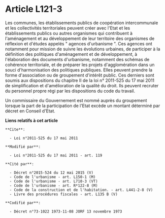 # Article L121-3

Les communes, les établissements publics de coopération intercommunale et les collectivités territoriales peuvent créer avec
l'Etat et les établissements publics ou autres organismes qui contribuent à l'aménagement et au développement de leur
territoire des organismes de réflexion et d'études appelés " agences d'urbanisme ". Ces agences ont notamment pour mission de
suivre les évolutions urbaines, de participer à la définition des politiques d'aménagement et de développement, à
l'élaboration des documents d'urbanisme, notamment des schémas de cohérence territoriale, et de préparer les projets
d'agglomération dans un souci d'harmonisation des politiques publiques. Elles peuvent prendre la forme d'association ou de
groupement d'intérêt public. Ces derniers sont soumis aux dispositions du chapitre II de la loi n° 2011-525 du 17 mai 2011 de
simplification et d'amélioration de la qualité du droit. Ils peuvent recruter du personnel propre régi par les dispositions
du code du travail. 

Un commissaire du Gouvernement est nommé auprès du groupement lorsque la part de la participation de l'Etat excède un montant
déterminé par décret en Conseil d'Etat.

**Liens relatifs à cet article**

	**Cite**:

	  - Loi n°2011-525 du 17 mai 2011

	**Modifié par**:

	  - Loi n°2011-525 du 17 mai 2011 - art. 119

	**Cité par**:

	  - Décret n°2015-524 du 12 mai 2015 (V)
	  - Code de l'urbanisme - art. L150-1 (M)
	  - Code de l'urbanisme - art. L710-3 (VT)
	  - Code de l'urbanisme - art. R*122-8 (M)
	  - Code de la construction et de l'habitation. - art. L441-2-8 (V)
	  - Livre des procédures fiscales - art. L135 B (V)

	**Codifié par**:

	  - Décret n°73-1022 1973-11-08 JORF 13 novembre 1973

